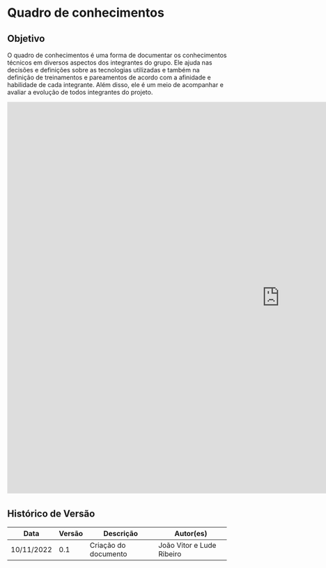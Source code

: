 # Quadro de conhecimentos

## Objetivo

O quadro de conhecimentos é uma forma de documentar os conhecimentos técnicos em diversos aspectos dos integrantes do grupo. Ele ajuda nas decisões e definições sobre as tecnologias utilizadas e também na definição de treinamentos e pareamentos de acordo com a afinidade e habilidade de cada integrante. Além disso, ele é um meio de acompanhar e avaliar a evolução de todos integrantes do projeto.

<iframe  width="1250px" height="900px" frameborder="0" src="https://docs.google.com/spreadsheets/d/e/2PACX-1vT__2paQkjBPlH-PEUW0vGXubxzpM0ZcHSsEZbGZ62ZQGDcZlKs6R7HnaXlx5-ylz7TOIcxgFkIP-qy/pubhtml?widget=true&amp;headers=false" scrolling="no" style="overflow: hidden; margin-bottom: 5px;"></iframe>

## Histórico de Versão

| Data       | Versão | Descrição            | Autor(es) |
| ---------- | ------ | -------------------- | --------- |
| 10/11/2022 | 0.1    | Criação do documento | João Vitor e Lude Ribeiro |
